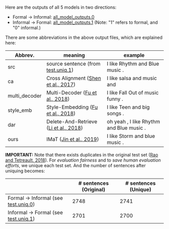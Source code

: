 Here are the outputs of all 5 models in two directions:

- Formal -> Informal: [all_model_outputs.0](all_model_outputs.0)
- Informal -> Formal: [all_model_outputs.1](all_model_outputs.1) (Note: "1" refers to formal, and "0" informal.)

There are some abbreviations in the above output files, which are explained here:

| Abbrev.       | meaning                                                      | example                                  |
| ------------- | ------------------------------------------------------------ | ---------------------------------------- |
| src           | source sentence (from [test.uniq.1](test.uniq.1))            | I like Rhythm and Blue music .           |
| ca            | Cross Alignment ([Shen et al., 2017](https://papers.nips.cc/paper/7259-style-transfer-from-non-parallel-text-by-cross-alignment.pdf)) | I like salsa and music and <unk>         |
| multi_decoder | Multi-Decoder ([Fu et al., 2018](http://ruiyan.me/pubs/AAAI2018Fu.pdf)) | I like Fall Out of music funny .         |
| style_emb     | Style-Embedding  ([Fu et al., 2018](http://ruiyan.me/pubs/AAAI2018Fu.pdf)) | I like Teen and big songs .              |
| dar           | Delete-And-Retrieve ([Li et al., 2018](https://www.aclweb.org/anthology/N18-1169/)) | oh yeah , I like Rhythm and Blue music . |
| ours          | IMaT ([Jin et al., 2019](https://www.aclweb.org/anthology/D19-1306.pdf)) | I like Storm and blue music .            |

**IMPORTANT:** Note that there exists duplicates in the original test set ([Rao and Tetreault, 2018](https://www.aclweb.org/anthology/N18-1012.pdf)). For *evaluation fairness* and to *save human evaluation efforts*, we unique each test set. And the number of sentences after uniquing becomes:

|                                                     | # sentences (Original) | # sentences (Unique) |
| --------------------------------------------------- | ---------------------- | -------------------- |
| Formal -> Informal (see [test.uniq.0](test.uniq.0)) | 2748                   | 2741                 |
| Informal -> Formal (see [test.uniq.1](test.uniq.1)) | 2701                   | 2700                 |

